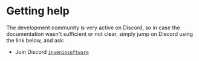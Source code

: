 # Getting help

The development community is very active on Discord, so in case the documentation
wasn't sufficient or not clear, simply jump on Discord using the link below,
and ask:

- Join Discord [``inveniosoftware``](https://discord.gg/8qatqBC)
